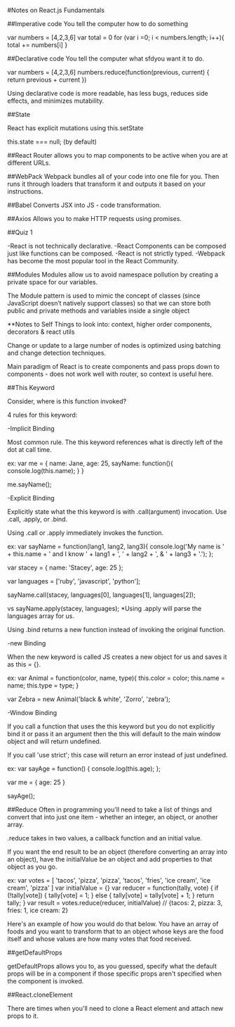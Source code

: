 #Notes on React.js Fundamentals

##Imperative code
You tell the computer how to do something

var numbers = [4,2,3,6]
var total = 0
for (var i =0; i < numbers.length; i++){
  total += numbers[i]
}

##Declarative code
You tell the computer what sfdyou want it to do.

var numbers = [4,2,3,6]
numbers.reduce(function(previous, current) {
  return previous + current
})

Using declarative code is more readable, has less bugs, reduces side effects, and minimizes mutability.

##State

React has explicit mutations using this.setState

this.state === null; (by default)




##React Router
allows you to map components to be active when you are at different URLs.

<Router history={hashHistory}>
  <Route path = '/' component={Main}>
    <IndexRoute component={Home} />
    <Route path='playerOne' header='Player One' component={PromptContainer} />
    <Route path='playerTwo/:playerOne' header='Player Two' component={PromptContainer}/>
    <Route path='battle' component={ConfirmBattleContainer} />
    <Route path='results' component={ResultsContainer} />
  </Route>
</Router>

##WebPack
Webpack bundles all of your code into one file for you. Then runs it through loaders that transform it and outputs it based on your instructions.

##Babel
 Converts JSX into JS - code transformation.

##Axios
Allows you to make HTTP requests using promises.

##Quiz 1

-React is not technically declarative.
-React Components can be composed just like functions can be composed.
-React is not strictly typed.
-Webpack has become the most popular tool in the React Community.


##Modules
Modules allow us to avoid namespace pollution by creating a private space for our variables.

The Module pattern is used to mimic the concept of classes (since JavaScript doesn’t natively support classes) so that we can store both public and private methods and variables inside a single object 


**Notes to Self
 Things to look into:
 context, higher order components, decorators & react utils

 Change or update to a large number of nodes is optimized using batching and change detection techniques.

 Main paradigm of React is to create components and pass props down to components - does not work well with router, so context is useful here.

 ##This Keyword


Consider, where is this function invoked?

4 rules for this keyword:

-Implicit Binding

  Most common rule. The this keyword references what is directly left of the dot at call time.

ex:
var me = {
  name: Jane,
  age: 25,
  sayName: function(){
    console.log(this.name);
  }
}

me.sayName();


-Explicit Binding

Explicitly state what the this keyword is with .call(argument) invocation. Use .call, .apply, or .bind.

Using .call or .apply immediately invokes the function.

ex:
var sayName = function(lang1, lang2, lang3){
  console.log('My name is ' + this.name + ' and I know ' + lang1 + ', ' + lang2 + ', & ' + lang3 + '.');
};

var stacey = {
  name: 'Stacey',
  age: 25
};

var languages = ['ruby', 'javascript', 'python'];

sayName.call(stacey, languages[0], languages[1], languages[2]);

vs sayName.apply(stacey, languages);
*Using .apply will parse the languages array for us.

Using .bind returns a new function instead of invoking the original function.


-new Binding

When the new keyword is called JS creates a new object for us and saves it as this = {}.

ex:
var Animal = function(color, name, type){
  this.color = color;
  this.name = name;
  this.type = type;
}

var Zebra = new Animal('black & white', 'Zorro', 'zebra');


-Window Binding

If you call a function that uses the this keyword but you do not explicitly bind it or pass it an argument then the this will default to the main window object and will return undefined.

If you call 'use strict'; this case will return an error instead of just undefined.

ex:
var sayAge = function() {
  console.log(this.age);
};

var me = {
  age: 25
}

sayAge();


##Reduce
Often in programming you'll need to take a list of things and convert that into just one item - whether an integer, an object, or another array.

.reduce takes in two values, a callback function and an initial value.

If you want the end result to be an object (therefore converting an array into an object), have the initialValue be an object and add properties to that object as you go.

ex:
var votes = [
  'tacos',
  'pizza',
  'pizza',
  'tacos',
  'fries',
  'ice cream',
  'ice cream',
  'pizza'
]
var initialValue = {}
var reducer = function(tally, vote) {
  if (!tally[vote]) {
    tally[vote] = 1;
  } else {
    tally[vote] = tally[vote] + 1;
  }
  return tally;
}
var result = votes.reduce(reducer, initialValue) // {tacos: 2, pizza: 3, fries: 1, ice cream: 2}

Here's an example of how you would do that below. You have an array of foods and you want to transform that to an object whose keys are the food itself and whose values are how many votes that food received.

##getDefaultProps

 getDefaultProps allows you to, as you guessed, specify what the default props will be in a component if those specific props aren't specified when the component is invoked.

 ##React.cloneElement

 There are times when you'll need to clone a React element and attach new props to it.